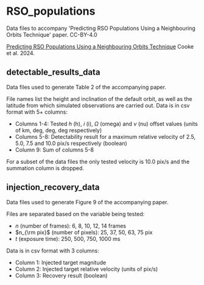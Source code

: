 # RSO_populations
Data files to accompany 'Predicting RSO Populations Using a Neighbouring Orbits Technique' paper. CC-BY-4.0

[Predicting RSO Populations Using a Neighbouring Orbits Technique](https://academic.oup.com/rasti/advance-article/doi/10.1093/rasti/rzae034/7733820) Cooke et al. 2024.

## detectable_results_data
Data files used to generate Table 2 of the accompanying paper.

File names list the height and inclination of the default orbit, as well as the latitude from which simulated observations are carried out. Data is in csv format with 5+ columns:
  - Columns 1-4: Tested $h$ (h), $i$ (i), $\Omega$ (omega) and $\nu$ (nu) offset values (units of km, deg, deg, deg respectively)
  - Columns 5-8: Detectability result for a maximum relative velocity of 2.5, 5.0, 7.5 and 10.0 pix/s respectively (boolean)
  - Column 9: Sum of columns 5-8

For a subset of the data files the only tested velocity is 10.0 pix/s and the summation column is dropped.


## injection_recovery_data
Data files used to generate Figure 9 of the accompanying paper.

Files are separated based on the variable being tested:
  - $n$ (number of frames): 6, 8, 10, 12, 14 frames
  - $n_{\rm pix}$ (number of pixels): 25, 37, 50, 63, 75 pix
  - $t$ (exposure time): 250, 500, 750, 1000 ms

Data is in csv format with 3 columns:
  - Column 1: Injected target magnitude
  - Column 2: Injected target relative velocity (units of pix/s)
  - Column 3: Recovery result (boolean)

